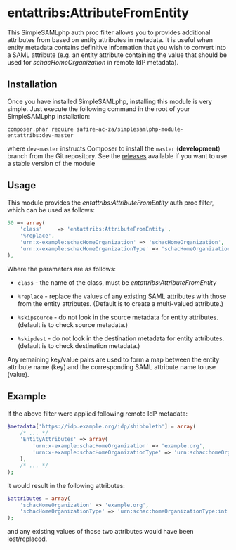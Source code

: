 entattribs:AttributeFromEntity
==============================

This SimpleSAMLphp auth proc filter allows you to provides additional
attributes from based on entity attributes in metadata. It is useful
when entity metadata contains definitive information that you wish
to convert into a SAML attribute (e.g. an entity attribute containing
the value that should be used for _schacHomeOrganization_ in remote
IdP metadata).

Installation
------------

Once you have installed SimpleSAMLphp, installing this module is
very simple.  Just execute the following command in the root of your
SimpleSAMLphp installation:

```
composer.phar require safire-ac-za/simplesamlphp-module-entattribs:dev-master
```

where `dev-master` instructs Composer to install the `master` (**development**) branch from the Git repository. See the
[releases](https://github.com/safire-ac-za/simplesamlphp-module-entattribs/releases)
available if you want to use a stable version of the module

Usage
-----

This module provides the _entattribs:AttributeFromEntity_ auth proc filter,
which can be used as follows:

```php
50 => array(
    'class'     => 'entattribs:AttributeFromEntity',
	'%replace',
	'urn:x-example:schacHomeOrganization' => 'schacHomeOrganization',
    'urn:x-example:schacHomeOrganizationType' => 'schacHomeOrganizationType',
),
```

Where the parameters are as follows:

* `class` - the name of the class, must be _entattribs:AttributeFromEntity_

* `%replace` - replace the values of any existing SAML attributes with those
   from the entity attributes. (Default is to create a multi-valued attribute.)

* `%skipsource` - do not look in the source metadata for entity attributes.
  (default is to check source metadata.)

* `%skipdest` - do not look in the destination metadata for entity attributes.
  (default is to check destination metadata.)

Any remaining key/value pairs are used to form a map between the entity
attribute name (key) and the corresponding SAML attribute name to use (value).

Example
-------

If the above filter were applied following remote IdP metadata:

```php
$metadata['https://idp.example.org/idp/shibboleth'] = array(
	/* ... */
	'EntityAttributes' => array(
		'urn:x-example:schacHomeOrganization' => 'example.org',
		'urn:x-example:schacHomeOrganizationType' => 'urn:schac:homeOrganizationType:int:other',
	),
	/* ... */
);
```

it would result in the following attributes:

```php
$attributes = array(
	'schacHomeOrganization' => 'example.org',
	'schacHomeOrganizationType' => 'urn:schac:homeOrganizationType:int:other',
);
```

and any existing values of those two attributes would have been lost/replaced.
